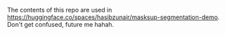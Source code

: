 The contents of this repo are used in https://huggingface.co/spaces/hasibzunair/masksup-segmentation-demo. Don't get confused, future me hahah.
